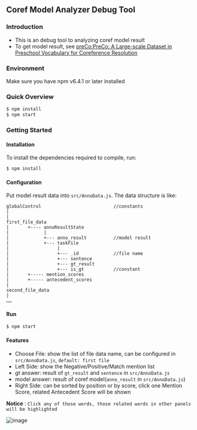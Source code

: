 Coref Model Analyzer Debug Tool
----
### Introduction
* This is an debug tool to analyzing coref model result
* To get model result, see [preCo:PreCo: A Large-scale Dataset in Preschool Vocabulary for Coreference Resolution](http://gitlab.yitu-inc.com/coref/coref)

### Environment
Make sure you have npm v6.4.1 or later installed

### Quick Overview
```sh 
$ npm install
$ npm start
```
### Getting Started
#### Installation
To install the dependencies required to compile, run:
```sh
$ npm install
```

#### Configuration
Put model result data into ```src/AnnoData.js```.
The data structure is like:
```
globalControl                           //constants
|
|
first_file_data
|       +---- annoResultState
|             |
|             +--- anno_result          //model result
|             +--- taskFile             
|                  |
|                  +--- _id             //file name
|                  +--- sentence        
|                  +--- gt_result
|                  +--- is_gt           //constant
|       +----- mention_scores
|       +----- antecedent_scores
|       
second_file_data
|
……
```
#### Run
```sh
$ npm start
```
#### Features
* Choose File: show the list of file data name, can be configured in ```src/AnnoData.js```, ```default: first file```
* Left Side: show the Negative/Positive/Match mention list
* gt answer: result of ```gt_result``` and ```sentence``` in ```src/AnnoData.js```
* model answer: result of coref model(```anno_result``` in ```src/AnnoData.js```)
* Right Side: can be sorted by position or by score, click one Mention Score, related Antecedent Score will be shown

**Notice** : ```Click any of those words, those related words in other panels will be highlighted```

![image](http://gitlab.yitu-inc.com/coref/debug-tool/raw/master/img/debug_tool.png)
